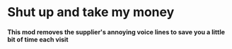# Shut up and take my money

#### This mod removes the supplier's annoying voice lines to save you a little bit of time each visit
